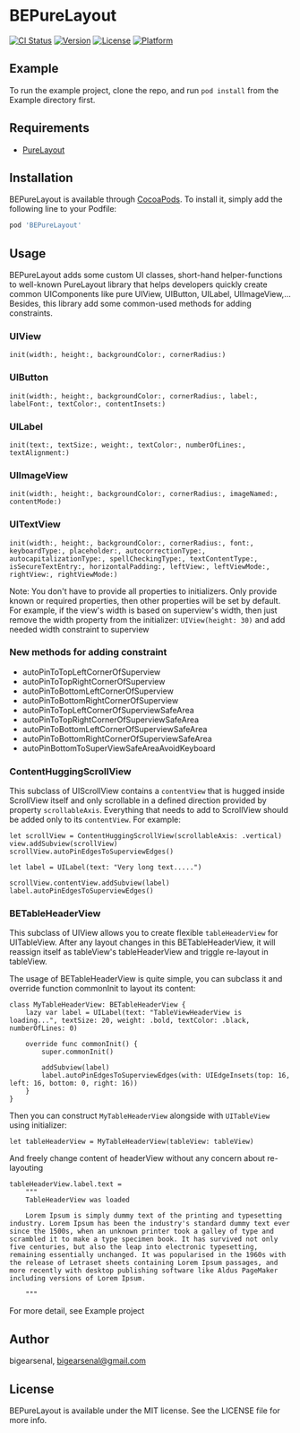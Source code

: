 # BEPureLayout

[![CI Status](https://img.shields.io/travis/bigearsenal/BEPureLayout.svg?style=flat)](https://travis-ci.org/bigearsenal/BEPureLayout)
[![Version](https://img.shields.io/cocoapods/v/BEPureLayout.svg?style=flat)](https://cocoapods.org/pods/BEPureLayout)
[![License](https://img.shields.io/cocoapods/l/BEPureLayout.svg?style=flat)](https://cocoapods.org/pods/BEPureLayout)
[![Platform](https://img.shields.io/cocoapods/p/BEPureLayout.svg?style=flat)](https://cocoapods.org/pods/BEPureLayout)

## Example

To run the example project, clone the repo, and run `pod install` from the Example directory first.

## Requirements

- [PureLayout](https://github.com/PureLayout/PureLayout)

## Installation

BEPureLayout is available through [CocoaPods](https://cocoapods.org). To install
it, simply add the following line to your Podfile:

```ruby
pod 'BEPureLayout'
```
## Usage

BEPureLayout adds some custom UI classes, short-hand helper-functions to well-known PureLayout library that helps developers quickly create common UIComponents like pure UIView, UIButton, UILabel, UIImageView,... Besides, this library add some common-used methods for adding constraints.

### UIView
```
init(width:, height:, backgroundColor:, cornerRadius:)
```
### UIButton
```
init(width:, height:, backgroundColor:, cornerRadius:, label:, labelFont:, textColor:, contentInsets:)
```
### UILabel
```
init(text:, textSize:, weight:, textColor:, numberOfLines:, textAlignment:)
```
### UIImageView
```
init(width:, height:, backgroundColor:, cornerRadius:, imageNamed:, contentMode:)
```
### UITextView
```
init(width:, height:, backgroundColor:, cornerRadius:, font:, keyboardType:, placeholder:, autocorrectionType:, autocapitalizationType:, spellCheckingType:, textContentType:, isSecureTextEntry:, horizontalPadding:, leftView:, leftViewMode:, rightView:, rightViewMode:)
```
Note: You don't have to provide all properties to initializers. Only provide known or required properties, then other properties will be set by default. For example, if the view's width is based on superview's width, then just remove the width property from the initializer: `UIView(height: 30)` and add needed width constraint to superview

### New methods for adding constraint
- autoPinToTopLeftCornerOfSuperview
- autoPinToTopRightCornerOfSuperview
- autoPinToBottomLeftCornerOfSuperview
- autoPinToBottomRightCornerOfSuperview
- autoPinToTopLeftCornerOfSuperviewSafeArea
- autoPinToTopRightCornerOfSuperviewSafeArea
- autoPinToBottomLeftCornerOfSuperviewSafeArea
- autoPinToBottomRightCornerOfSuperviewSafeArea
- autoPinBottomToSuperViewSafeAreaAvoidKeyboard

### ContentHuggingScrollView
This subclass of UIScrollView contains a `contentView` that is hugged inside ScrollView itself and only scrollable in a defined direction provided by property `scrollableAxis`.
Everything that needs to add to ScrollView should be added only to its `contentView`.
For example:
```
let scrollView = ContentHuggingScrollView(scrollableAxis: .vertical)
view.addSubview(scrollView)
scrollView.autoPinEdgesToSuperviewEdges()

let label = UILabel(text: "Very long text.....")

scrollView.contentView.addSubview(label)
label.autoPinEdgesToSuperviewEdges()
```

### BETableHeaderView
This subclass of UIView allows you to create flexible `tableHeaderView` for UITableView. After any layout changes in this BETableHeaderView, it will reassign itself as tableView's tableHeaderView and triggle re-layout in tableView. 

The usage of BETableHeaderView is quite simple, you can subclass it and override function commonInit to layout its content:
```
class MyTableHeaderView: BETableHeaderView {
    lazy var label = UILabel(text: "TableViewHeaderView is loading...", textSize: 20, weight: .bold, textColor: .black, numberOfLines: 0)
    
    override func commonInit() {
        super.commonInit()
        
        addSubview(label)
        label.autoPinEdgesToSuperviewEdges(with: UIEdgeInsets(top: 16, left: 16, bottom: 0, right: 16))
    }
}
```
Then you can construct `MyTableHeaderView` alongside with `UITableView` using initializer:
```
let tableHeaderView = MyTableHeaderView(tableView: tableView)
```

And freely change content of headerView without any concern about re-layouting
```
tableHeaderView.label.text =
    """
    TableHeaderView was loaded

    Lorem Ipsum is simply dummy text of the printing and typesetting industry. Lorem Ipsum has been the industry's standard dummy text ever since the 1500s, when an unknown printer took a galley of type and scrambled it to make a type specimen book. It has survived not only five centuries, but also the leap into electronic typesetting, remaining essentially unchanged. It was popularised in the 1960s with the release of Letraset sheets containing Lorem Ipsum passages, and more recently with desktop publishing software like Aldus PageMaker including versions of Lorem Ipsum.

    """
```

For more detail, see Example project

## Author

bigearsenal, bigearsenal@gmail.com

## License

BEPureLayout is available under the MIT license. See the LICENSE file for more info.
